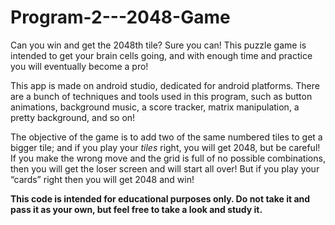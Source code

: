 # Program-2---2048-Game

Can you win and get the 2048th tile? Sure you can! This puzzle game is intended to get your brain cells going, and with enough time and practice you will eventually become a pro!

This app is made on android studio, dedicated for android platforms. There are a bunch of techniques and tools used in this program, such as button animations, background music, a score tracker, matrix manipulation,  a pretty background, and so on!

The objective of the game is to add two of the same numbered tiles to get a bigger tile; and if you play your *tiles* right, you will get 2048, but be careful! If you make the wrong move and the grid is full of no possible combinations, then you will get the loser screen and will start all over! But if you play your “cards” right then you will get 2048 and win! 


**This code is intended for educational purposes only. Do not take it and pass it as your own, but feel free to take a look and study it.**
